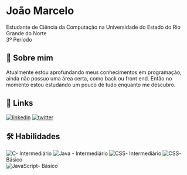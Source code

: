 
# João Marcelo

Estudante de Ciência da Computação na Universidade do Estado do Rio Grande do Norte  
3º Período


## 🚀 Sobre mim
Atualmente estou aprofundando meus conhecimentos em programação, ainda não possuo uma área certa, como back ou front end. Então no momento estou estudando um pouco de tudo enquanto me descubro. 


## 🔗 Links
[![linkedin](https://img.shields.io/badge/linkedin-0A66C2?style=for-the-badge&logo=linkedin&logoColor=white)](https://www.linkedin.com/in/jo%C3%A3o-marcelo-nunes-de-souza-923106274/)
[![twitter](https://img.shields.io/badge/twitter-1DA1F2?style=for-the-badge&logo=twitter&logoColor=white)](https://twitter.com/conklaaa)



## 🛠 Habilidades
![C](https://img.shields.io/badge/C-00599C?style=for-the-badge&logo=c&logoColor=white)- Intermediário
![Java](https://img.shields.io/badge/Java-ED8B00?style=for-the-badge&logo=openjdk&logoColor=white)  - Intermediário 
![CSS](https://img.shields.io/badge/HTML5-E34F26?style=for-the-badge&logo=html5&logoColor=white )- Intermediário
![CSS](https://img.shields.io/badge/CSS3-1572B6?style=for-the-badge&logo=css3&logoColor=white)- Básico   
![JavaScript](https://img.shields.io/badge/JavaScript-F7DF1E?style=for-the-badge&logo=javascript&logoColor=black)- Básico
